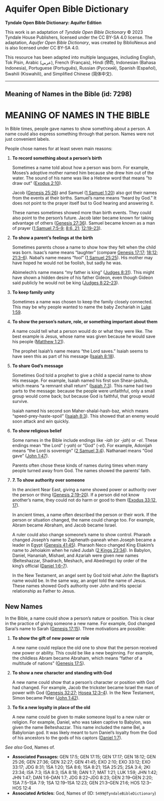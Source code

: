 # Aquifer Open Bible Dictionary

**Tyndale Open Bible Dictionary: Aquifer Edition**

This work is an adaptation of *Tyndale Open Bible Dictionary* © 2023 Tyndale House Publishers, licensed under the CC BY\-SA 4\.0 license. The adaptation, *Aquifer Open Bible Dictionary*, was created by BiblioNexus and is also licensed under CC BY\-SA 4\.0\.

This resource has been adapted into multiple languages, including English, Tok Pisin, Arabic (عربي), French (Français), Hindi (हिंदी), Indonesian (Bahasa Indonesia), Portuguese (Português), Russian (Русский), Spanish (Español), Swahili (Kiswahili), and Simplified Chinese (简体中文).



--------------------------------

## Meaning of Names in the Bible (id: 7298)

**MEANING OF NAMES IN THE BIBLE**
=================================

In Bible times, people gave names to show something about a person. A name could also express something through that person. Names were not just convenient labels.

People chose names for at least seven main reasons:

1. **To record something about a person’s birth**

    Sometimes a name told about how a person was born. For example, Moses’s adoptive mother named him because she drew him out of the water. The sound of his name was like a Hebrew word that means "to draw out" ([Exodus 2:10](https://ref.ly/Exod2:10)).

    Jacob ([Genesis 25:26](https://ref.ly/Gen25:26)) and Samuel ([1 Samuel 1:20](https://ref.ly/1Sam1:20)) also got their names from the events at their births. Samuel’s name means “heard by God.” It does not point to the prayer itself but to God hearing and answering it.

    These names sometimes showed more than birth events. They could also point to the person’s future. Jacob later became known for taking advantage of others ([Genesis 27:36](https://ref.ly/Gen27:36)). Samuel became known as a man of prayer ([1 Samuel 7:5–9](https://ref.ly/1Sam7:5-1Sam7:9); [8:6, 21](https://ref.ly/1Sam8:6); [12:19–23](https://ref.ly/1Sam12:19-1Sam12:23)).

2. **To show a parent’s feelings at the birth**

    Sometimes parents chose a name to show how they felt when the child was born. Isaac’s name means “laughter” (compare [Genesis 17:17](https://ref.ly/Gen17:17); [18:12](https://ref.ly/Gen18:12); [21:3–6](https://ref.ly/Gen21:3-Gen21:6)). Nabal’s name means “fool” ([1 Samuel 25:25](https://ref.ly/1Sam25:25)). His mother may have hoped he would not be foolish, but sadly he was.

    Abimelech’s name means “my father is king” ([Judges 8:31](https://ref.ly/Judg8:31)). This might have shown a hidden desire of his father Gideon, even though Gideon said publicly he would not be king ([Judges 8:22–23](https://ref.ly/Judg8:22-Judg8:23)).

3. **To keep family unity**

    Sometimes a name was chosen to keep the family closely connected. This may be why people wanted to name the baby Zechariah in [Luke 1:59](https://ref.ly/Luke1:59).

4. **To show the person’s nature, role, or something important about them**

    A name could tell what a person would do or what they were like. The best example is Jesus, whose name was given because he would save his people ([Matthew 1:21](https://ref.ly/Matt1:21)).

    The prophet Isaiah’s name means “the Lord saves.” Isaiah seems to have seen this as part of his message ([Isaiah 8:18](https://ref.ly/Isa8:18)).

5. **To share God’s message**

    Sometimes God told a prophet to give a child a special name to show His message. For example, Isaiah named his first son Shear\-jashub, which means “a remnant shall return” ([Isaiah 7:3](https://ref.ly/Isa7:3)). This name had two parts to the message: because the people were unfaithful, only a small group would come back; but because God is faithful, that group would survive.

    Isaiah named his second son Maher\-shalal\-hash\-baz, which means “speed\-prey\-haste\-spoil” ([Isaiah 8:3](https://ref.ly/Isa8:3)). This showed that an enemy would soon attack and win quickly.

6. **To show religious belief**

    Some names in the Bible include endings like *\-iah* (or *\-jah*) or *\-el*. These endings mean “the Lord” (*\-yah*) or “God” (*\-el*). For example, Adonijah means “the Lord is sovereign” ([2 Samuel 3:4](https://ref.ly/2Sam3:4)). Nathanael means “God gave” ([John 1:47](https://ref.ly/John1:47)).

    Parents often chose these kinds of names during times when many people turned away from God. The names showed the parents’ faith.

7. **7\. To show authority over someone**

    In the ancient Near East, giving a name showed power or authority over the person or thing ([Genesis 2:19–20](https://ref.ly/Gen2:19-Gen2:20)). If a person did not know another’s name, they could not do harm or good to them ([Exodus 33:12, 17](https://ref.ly/Exod33:12)).

    In ancient times, a name often described the person or their work. If the person or situation changed, the name could change too. For example, Abram became Abraham, and Jacob became Israel.

    A ruler could also change someone’s name to show control. Pharaoh changed Joseph’s name to Zaphenath\-paneah when Joseph became a leader in Egypt ([Genesis 41:45](https://ref.ly/Gen41:45)). Pharaoh Neco changed King Eliakim’s name to Jehoiakim when he ruled Judah ([2 Kings 23:34](https://ref.ly/2Kgs23:34)). In Babylon, Daniel, Hananiah, Mishael, and Azariah were given new names (Belteshazzar, Shadrach, Meshach, and Abednego) by order of the king’s official ([Daniel 1:6–7](https://ref.ly/Dan1:6-Dan1:7)).

    In the New Testament, an angel sent by God told what John the Baptist’s name would be. In the same way, an angel told the name of Jesus. These names showed God’s authority over John and His special relationship as Father to Jesus.

New Names
---------

In the Bible, a name could show a person’s nature or position. This is clear in the practice of giving someone a new name. For example, God changed Sarai’s name to Sarah ([Genesis 17:15](https://ref.ly/Gen17:15)). Three motivations are possible:

1. **To show the gift of new power or role**

    A new name could replace the old one to show that the person received new power or ability. This could be like a new beginning. For example, the childless Abram became Abraham, which means “father of a multitude of nations” ([Genesis 17:5](https://ref.ly/Gen17:5)).

2. **To show a new character and standing with God**

    A new name could show that a person’s character or position with God had changed. For example, Jacob the trickster became Israel the man of power with God ([Genesis 32:27](https://ref.ly/Gen32:27); [Hosea 12:3–4](https://ref.ly/Hos12:3-Hos12:4)). In the New Testament, Simon became Peter ([John 1:42](https://ref.ly/John1:42)).

3. **To fix a new loyalty in place of the old**

    A new name could be given to make someone loyal to a new ruler or religion. For example, Daniel, who was taken captive to Babylon, was given the name Belteshazzar. This name included the name Bel, a Babylonian god. It was likely meant to turn Daniel’s loyalty from the God of his ancestors to the gods of his captors ([Daniel 1:7](https://ref.ly/Dan1:7)).

*See also* God, Names of.

* **Associated Passages:** GEN 17:5; GEN 17:15; GEN 17:17; GEN 18:12; GEN 25:26; GEN 27:36; GEN 32:27; GEN 41:45; EXO 2:10; EXO 33:12; EXO 33:17; JDG 8:31; 1SA 1:20; 1SA 8:6; 1SA 8:21; 1SA 25:25; 2SA 3:4; 2KI 23:34; ISA 7:3; ISA 8:3; ISA 8:18; DAN 1:7; MAT 1:21; LUK 1:59; JHN 1:42; JHN 1:47; DAN 1:6–DAN 1:7; JDG 8:22–JDG 8:23; GEN 2:19–GEN 2:20; 1SA 7:5–1SA 7:9; 1SA 12:19–1SA 12:23; GEN 21:3–GEN 21:6; HOS 12:3–HOS 12:4
* **Associated Articles:** God, Names of (ID: `5499@TyndaleBibleDictionary`)

